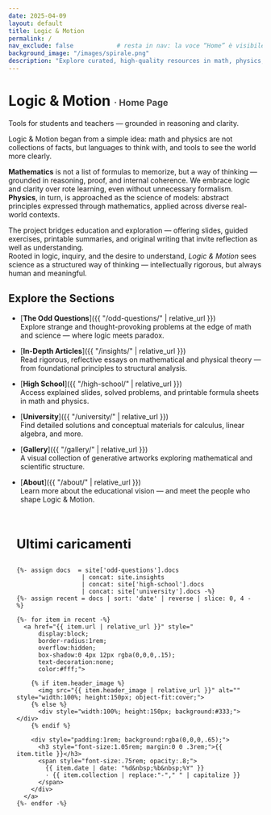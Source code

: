 ```yaml
---
date: 2025-04-09
layout: default
title: Logic & Motion 
permalink: /
nav_exclude: false            # resta in nav: la voce “Home” è visibile
background_image: "/images/spirale.png"
description: "Explore curated, high-quality resources in math, physics, and logic — designed for conceptual clarity and intellectual exploration."
---
```


<!-- Google tag (gtag.js) -->
<script async src="https://www.googletagmanager.com/gtag/js?id=G-3P4GLVFYWW"></script>
<script>
  window.dataLayer = window.dataLayer || [];
  function gtag(){dataLayer.push(arguments);}
  gtag('js', new Date());
  gtag('config', 'G-3P4GLVFYWW');
</script>

<!-- ─────────────  HERO  ───────────── -->
<div class="homepage-header">
  <h1 class="homepage-title">Logic &amp; Motion <span style="font-size:1.1rem; opacity:.8;">· Home Page</span></h1>
  <p class="homepage-subtitle">Tools for students and teachers — grounded in reasoning and clarity.</p>
</div>

<!-- ─────────────  INTRO  ───────────── -->
<div class="content-box">

Logic & Motion began from a simple idea: math and physics are not collections of facts, but languages to think with, and tools to see the world more clearly.  

**Mathematics** is not a list of formulas to memorize, but a way of thinking — grounded in reasoning, proof, and internal coherence. We embrace logic and clarity over rote learning, even without unnecessary formalism.  
**Physics**, in turn, is approached as the science of models: abstract principles expressed through mathematics, applied across diverse real-world contexts.

The project bridges education and exploration — offering slides, guided exercises, printable summaries, and original writing that invite reflection as well as understanding.  
Rooted in logic, inquiry, and the desire to understand, *Logic & Motion* sees science as a structured way of thinking — intellectually rigorous, but always human and meaningful.

</div>

<!-- ─────────────  SECTION LINKS  ───────────── -->
<div class="content-box">

## Explore the Sections

- [**The Odd Questions**]({{ "/odd-questions/" | relative_url }})  
  Explore strange and thought-provoking problems at the edge of math and science — where logic meets paradox.

- [**In-Depth Articles**]({{ "/insights/" | relative_url }})  
  Read rigorous, reflective essays on mathematical and physical theory — from foundational principles to structural analysis.

- [**High School**]({{ "/high-school/" | relative_url }})  
  Access explained slides, solved problems, and printable formula sheets in math and physics.

- [**University**]({{ "/university/" | relative_url }})  
  Find detailed solutions and conceptual materials for calculus, linear algebra, and more.

- [**Gallery**]({{ "/gallery/" | relative_url }})  
  A visual collection of generative artworks exploring mathematical and scientific structure.

- [**About**]({{ "/about/" | relative_url }})  
  Learn more about the educational vision — and meet the people who shape Logic & Motion.

</div>

<!-- ─────────────  ULTIMI CARICAMENTI  ───────────── -->
<section id="featured" style="margin:4rem auto; max-width:1000px; padding:0 1rem;">
  <h2 style="font-size:1.6rem; margin-bottom:1rem;">Ultimi caricamenti</h2>

  <div style="
      display:grid;
      grid-template-columns:repeat(auto-fit,minmax(230px,1fr));
      gap:1.2rem;">

    {%- assign docs  = site['odd-questions'].docs
                      | concat: site.insights
                      | concat: site['high-school'].docs
                      | concat: site['university'].docs -%}
    {%- assign recent = docs | sort: 'date' | reverse | slice: 0, 4 -%}

    {%- for item in recent -%}
      <a href="{{ item.url | relative_url }}" style="
          display:block;
          border-radius:1rem;
          overflow:hidden;
          box-shadow:0 4px 12px rgba(0,0,0,.15);
          text-decoration:none;
          color:#fff;">

        {% if item.header_image %}
          <img src="{{ item.header_image | relative_url }}" alt="" style="width:100%; height:150px; object-fit:cover;">
        {% else %}
          <div style="width:100%; height:150px; background:#333;"></div>
        {% endif %}

        <div style="padding:1rem; background:rgba(0,0,0,.65);">
          <h3 style="font-size:1.05rem; margin:0 0 .3rem;">{{ item.title }}</h3>
          <span style="font-size:.75rem; opacity:.8;">
            {{ item.date | date: "%d&nbsp;%b&nbsp;%Y" }}
            · {{ item.collection | replace:"-"," " | capitalize }}
          </span>
        </div>
      </a>
    {%- endfor -%}

  </div>
</section>
